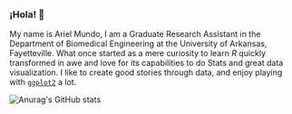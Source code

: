 ### ¡Hola! 👋

My name is Ariel Mundo, I am a Graduate Research Assistant in the Department of Biomedical Engineering at the University of Arkansas, Fayetteville. What once started as a mere curiosity to learn _R_ quickly transformed in awe and love for its capabilities to do Stats and great data visualization. I like to create good stories through data, and enjoy playing with [`ggplot2`](https://github.com/cran/ggplot2) a lot.


![Anurag's GitHub stats](https://github-readme-stats.vercel.app/api?username=aimundo&show_icons=true&theme=nord)
